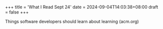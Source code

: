 +++
title = 'What I Read Sept 24'
date = 2024-09-04T14:03:38+08:00
draft = false
+++

Things software developers should learn about learning (acm.org) 
